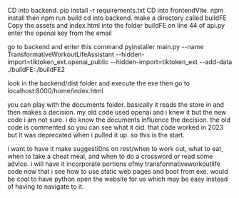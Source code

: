 

CD into backend.  pip install -r requirements.txt
CD into frontendVite. npm install
then npm run build
cd into backend.  make a directory called buildFE
Copy the assets and index.html into the folder buildFE
on line 44 of api.py enter the openai key from the email


go to backend and enter this command
pyinstaller main.py  --name TransformativeWorkoutLifeAssistant --hidden-import=tiktoken_ext.openai_public --hidden-import=tiktoken_ext --add-data ./buildFE:./buildFE2

look in the backend/dist folder and execute the exe
then go to localhost:8000/home/index.html

you can play with the documents folder.  basically it reads the store in and then makes a decision.  my old code used openai and i knew it but the new code i am not sure.  i do know the documents influence the decision.  the old code is commented so you can see what it did.  that code worked in 2023 but it was deprecated when i pulled it up.  so this is the start.

i want to have it make suggesti0ns on rest/when to work out, what to eat, when to take a cheat meal, and when to do a crossword or read some advice.  i will have it incorporate portions ofmy transformativeworkoutlife code now that i see how to use static web pages and boot from exe.  would be cool to have python open the website for us which may be easy instead of having to navigate to it.